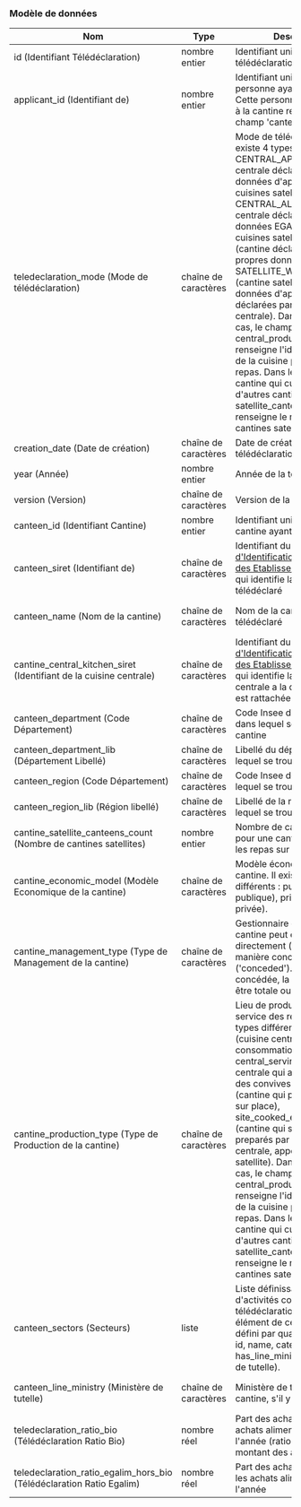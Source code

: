 
### Modèle de données

|Nom|Type|Description|Exemple|Propriétés|
|-|-|-|-|-|
|id (Identifiant Télédéclaration)|nombre entier|Identifiant unique de la télédéclaration|15572||
|applicant_id (Identifiant de)|nombre entier|Identifiant unique de la personne ayant télédéclaré. Cette personne est rattachée à la cantine référencée par le champ 'canteen_id'|2717||
|teledeclaration_mode (Mode de télédéclaration)|chaîne de caractères|Mode de télédéclaration. Il existe 4 types différents : CENTRAL_APPRO (cuisine centrale déclarant les données d'appro pour ses cuisines satellites), CENTRAL_ALL (cuisine centrale déclarant toutes les données EGAlim pour ses cuisines satellites), SITE (cantine déclarant ses propres données), SATELLITE_WITHOUT_APPRO (cantine satellite dont les données d'appro sont déclarées par la cuisine centrale). Dans ce dernier cas, le champ central_producer_siret renseigne l'identifiant SIRET de la cuisine préparant les repas. Dans le cas d'une cantine qui cuisine pour d'autres cantines, le champ satellite_canteens_count renseigne le nombre de cantines satellites.|SITE||
|creation_date (Date de création)|chaîne de caractères|Date de création de la télédéclaration|2019-04-01T00:00:00.000Z||
|year (Année)|nombre entier|Année de la télédéclaration|2022||
|version (Version)|chaîne de caractères|Version de la télédéclaration|9||
|canteen_id (Identifiant Cantine)|nombre entier|Identifiant unique de la cantine ayant télédéclaré|15572||
|canteen_siret (Identifiant de)|chaîne de caractères|Identifiant du [Système d'Identification du Répertoire des Etablissements](https://fr.wikipedia.org/wiki/Syst%C3%A8me_d%27identification_du_r%C3%A9pertoire_des_%C3%A9tablissements) (SIRET) qui identifie la cantine ayant télédéclaré|78542453200014||
|canteen_name (Nom de la cantine)|chaîne de caractères|Nom de la cantine ayant télédéclaré|ASS GEST STE FOY INSTIT ST DOMINIQUE||
|cantine_central_kitchen_siret (Identifiant de la cuisine centrale)|chaîne de caractères|Identifiant du [Système d'Identification du Répertoire des Etablissements](https://fr.wikipedia.org/wiki/Syst%C3%A8me_d%27identification_du_r%C3%A9pertoire_des_%C3%A9tablissements) (SIRET) qui identifie la cuisine centrale a la quelle la cantine est rattachée|||
|canteen_department (Code Département)|chaîne de caractères|Code Insee du département dans lequel se trouve la cantine|50||
|canteen_department_lib (Département Libellé)|chaîne de caractères|Libellé du département dans lequel se trouve la cantine|Finistère||
|canteen_region (Code Département)|chaîne de caractères|Code Insee de la région dans lequel se trouve la cantine|53||
|canteen_region_lib (Région libellé)|chaîne de caractères|Libellé de la région dans lequel se trouve la cantine|Bretagne||
|cantine_satellite_canteens_count (Nombre de cantines satellites)|nombre entier|Nombre de cantines satellites pour une cantine qui produit les repas sur place|0||
|cantine_economic_model (Modèle Economique de la cantine)|chaîne de caractères|Modèle économique de la cantine. Il existe 2 types différents : public (cantine publique), private (cantine privée).|public||
|cantine_management_type (Type de Management de la cantine)|chaîne de caractères|Gestionnaire de la cantine. La cantine peut être gérée directement ('direct') ou de manière concédée ('conceded'). Si de manière concédée, la délégation peut être totale ou partielle.|conceded||
|cantine_production_type (Type de Production de la cantine)|chaîne de caractères|Lieu de production et de service des repas. Il existe 4 types différents : central (cuisine centrale sans lieu de consommation), central_serving (cuisine centrale qui accueille aussi des convives sur place), site (cantine qui produit les repas sur place), site_cooked_elsewhere (cantine qui sert des repas preparés par une cuisine centrale, appelé également satellite). Dans ce dernier cas, le champ central_producer_siret renseigne l'identifiant SIRET de la cuisine préparant les repas. Dans le cas d'une cantine qui cuisine pour d'autres cantines, le champ satellite_canteens_count renseigne le nombre de cantines satellites.|central||
|canteen_sectors (Secteurs)|liste|Liste définissant les secteurs d'activités concernés par le télédéclaration. Chaque élément de cette liste est défini par quatre paramètres :  id, name, category, has_line_ministry (ministère de tutelle).|["{'id': 12, 'name': 'Ecole primaire (maternelle et élémentaire)', 'category': 'education', 'has_line_ministry': false}"]||
|canteen_line_ministry (Ministère de tutelle)|chaîne de caractères|Ministère de tutelle de la cantine, s'il y en a un|Ministère de l'Education Nationale||
|teledeclaration_ratio_bio (Télédéclaration Ratio Bio)|nombre réel|Part des achats bio dans les achats alimentaires de l'année (ratio basé sur le montant des achats en € HT)|0.1||
|teledeclaration_ratio_egalim_hors_bio (Télédéclaration Ratio Egalim)|nombre réel|Part des achats EGAlim dans les achats alimentaires de l'année|0.3||
